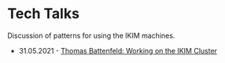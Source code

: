 # Tech Talks
Discussion of patterns for using the IKIM machines.

- 31.05.2021 - [Thomas Battenfeld: Working on the IKIM Cluster](2021_05_31_working_on_the_IKIM_cluster/working_on_the_ikim_cluster.md)
